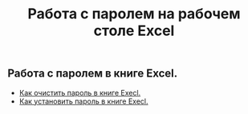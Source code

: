 ﻿---
title: Работа с паролем на рабочем столе Excel
second_title: Aspose.Cells Cloud Documen
linktitle: Пароль
type: docs
url: /ru/workbook/password/
keywords: Working with password an Excel workbook
description: Aspose.Cells Cloud REST API поддерживает работу с паролем в книге Excel. SDK поддерживает различные языки разработки. К ним относятся Android, C#, Go, Java, NodeJS, Perl, PHP, Python, Ruby и Swift.
weight: 100
---
## Работа с паролем в книге Excel.

- [Как очистить пароль в книге Execl.](/cells/ru/workbook/password/clear/)
- [Как установить пароль в книге Execl.](/cells/ru//workbook/password/modify/)
